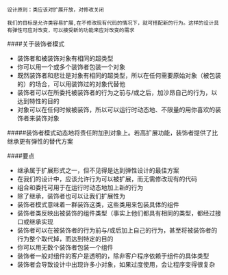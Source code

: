 ```
设计原则：类应该对扩展开放，对修改关闭

我们的目标是允许类容易扩展,在不修改现有代码的情况下，就可搭配新的行为。这样的设计具有弹性可应对改变，可以接受新的功能来应对改变的需求
```

####关于装饰者模式
- 装饰者和被装饰对象有相同的超类型
- 你可以用一个或多个装饰者包装一个对象
- 既然装饰者和悲壮是对象有相同的超类型，所以在任何需要原始对象（被包装的）的场合，可以用装饰过的对象代替他
- 装饰者可以在所委托被装饰者的行为之前与/或之后，加沙昂自己的行为，以达到特性的目的
- 对象可以在任何时候被装饰，所以可以运行时动态地、不限量的用你喜欢的装饰者来装饰对象

#####装饰者模式动态地将责任附加到对象上。若高扩展功能，装饰者提供了比继承更有弹性的替代方案


####要点
- 继承属于扩展形式之一，但不见得是达到弹性设计的最佳方案
- 在我们的设计中，应该允许行为可以被扩展，而无需修改现有的代码
- 组合和委托可用于在运行时动态地加上新的行为
- 除了继承，装饰者也可以让我们扩展性为
- 装饰者模式意味着一群装饰这类，这些类用来包装具体的组件
- 装饰者类反映出被装饰的组件类型（事实上他们都具有相同的类型，都经过接口或继承实现
- 装饰者可以在被装饰者的行为前与/或后加上自己的行为，甚至将被装饰者的行为整个取代掉，而达到特定的目的
- 你可以用无数个装饰者包装一个组件
- 装饰者一般对组件的客户是透明的，除非客户程序依赖于组件的具体类型
- 装饰者会导致设计中出现许多小对象，如果过度使用，会让程序变得很复杂